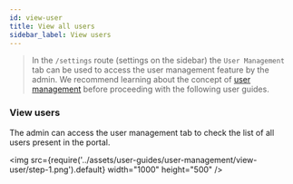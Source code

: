 ```yaml
---
id: view-user
title: View all users
sidebar_label: View users
---
```


> In the `/settings` route (settings on the sidebar) the `User Management` tab can be used to access the user management feature by the admin. We recommend learning about the concept of [user management](../concepts/user-management) before proceeding with the following user guides.

### View users

The admin can access the user management tab to check the list of all users present in the portal.

<img src={require('../assets/user-guides/user-management/view-user/step-1.png').default} width="1000" height="500" />
